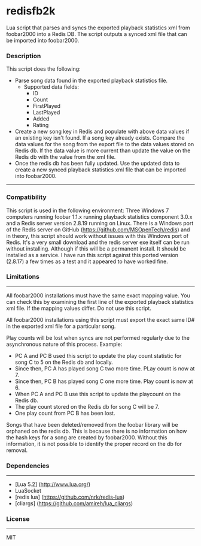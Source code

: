 # redisfb2k #
Lua script that parses and syncs the exported playback statistics xml from foobar2000 into a Redis DB.  The script outputs a synced xml file that can be imported into foobar2000.

### Description 
This script does the following:
- Parse song data found in the exported playback statistics file.
   - Supported data fields:
      - ID
      - Count
      - FirstPlayed
      - LastPlayed
      - Added
      - Rating
- Create a new song key in Redis and populate with above data values if an existing key isn't found. If a song key      already exists.  Compare the data values for the song from the export file to the data values stored on Redis db.
   If the data value is more current than update the value on the Redis db with the value from the xml file.
- Once the redis db has been fully updated.  Use the updated data to create a new synced playback statistics xml file    that can be imported into foobar2000. 

----------
### Compatibility ###

This script is used in the following environment:
Three Windows 7 computers running foobar 1.1.x running playback statistics component 3.0.x and a Redis server version 2.8.19 running on Linux. 
There is a Windows port of the Redis server on GitHub (https://github.com/MSOpenTech/redis) and in theory, this script should work without issues with this Windows port of Redis.  It's a very small download and the redis server exe itself can be run without installing.  Although if this will be a permanent install.  It should be installed as a service.  I have run this script against this ported version (2.8.17) a few times as a test and it appeared to have worked fine. 

### Limitations ###
----------
All foobar2000 installations must have the same exact mapping value.  You can check this by examining the first line of the exported playback statistics xml file.  If the mapping values differ.  Do not use this script. 

All foobar2000 installations using this script must export the exact same ID# in the exported xml file for a particular song. 

Play counts will be lost when syncs are not performed regularly due to the asynchronous nature of this process. 
Example:
- PC A and PC B used this script to update the play count statistic for song C to 5 on the Redis db and locally. 
- Since then, PC A has played song C two more time. PLay count is now at 7.
- Since then, PC B has played song C one more time. Play count is now at 6. 
- When PC A and PC B use this script to update the playcount on the Redis db.
- The play count stored on the Redis db for song C will be 7. 
- One play count from PC B has been lost.

Songs that have been deleted/removed from the foobar library will be orphaned on the redis db.  This is because there is no information on how the hash keys for a song are created by foobar2000.  Without this information, it is not possible to identify the proper record on the db for removal. 

### Dependencies ###
----------
- [Lua 5.2] (http://www.lua.org/)
- LuaSocket
- [redis lua] (https://github.com/nrk/redis-lua)
- [cliargs] (https://github.com/amireh/lua_cliargs)

### License ###
----------
MIT
